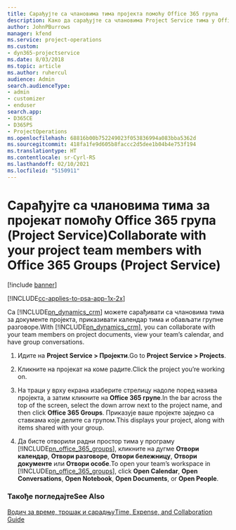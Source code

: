 ```yaml
---
title: Сарађујте са члановима тима пројекта помоћу Office 365 група
description: Како да сарађујте са члановима Project Service тима у Office 365 групама
author: JohnPBurrows
manager: kfend
ms.service: project-operations
ms.custom:
- dyn365-projectservice
ms.date: 8/03/2018
ms.topic: article
ms.author: ruhercul
audience: Admin
search.audienceType:
- admin
- customizer
- enduser
search.app:
- D365CE
- D365PS
- ProjectOperations
ms.openlocfilehash: 68816b00b752249023f053836994a083bba5362d
ms.sourcegitcommit: 418fa1fe9d605b8faccc2d5dee1b04b4e753f194
ms.translationtype: HT
ms.contentlocale: sr-Cyrl-RS
ms.lasthandoff: 02/10/2021
ms.locfileid: "5150911"
---
```

# <a name="collaborate-with-your-project-team-members-with-office-365-groups-project-service"></a><span data-ttu-id="d2a6e-103">Сарађујте са члановима тима за пројекат помоћу Office 365 група (Project Service)</span><span class="sxs-lookup"><span data-stu-id="d2a6e-103">Collaborate with your project team members with Office 365 Groups (Project Service)</span></span>

[!include [banner](../includes/psa-now-project-operations.md)]

[!INCLUDE[cc-applies-to-psa-app-1x-2x](../includes/cc-applies-to-psa-app-1x-2x.md)]

<span data-ttu-id="d2a6e-104">Са [!INCLUDE[pn_dynamics_crm](../includes/pn-dynamics-crm.md)] можете сарађивати са члановима тима за документе пројекта, приказивати календар тима и обављати групне разговоре.</span><span class="sxs-lookup"><span data-stu-id="d2a6e-104">With [!INCLUDE[pn_dynamics_crm](../includes/pn-dynamics-crm.md)], you can collaborate with your team members on project documents, view your team’s calendar, and have group conversations.</span></span>  
  
1. <span data-ttu-id="d2a6e-105">Идите на **Project Service > Пројекти**.</span><span class="sxs-lookup"><span data-stu-id="d2a6e-105">Go to **Project Service > Projects**.</span></span>  
  
2. <span data-ttu-id="d2a6e-106">Кликните на пројекат на коме радите.</span><span class="sxs-lookup"><span data-stu-id="d2a6e-106">Click the project you’re working on.</span></span>  
  
3. <span data-ttu-id="d2a6e-107">На траци у врху екрана изаберите стрелицу надоле поред назива пројекта, а затим кликните на **Office 365 групе**.</span><span class="sxs-lookup"><span data-stu-id="d2a6e-107">In the bar across the top of the screen, select the down arrow next to the project name, and then click **Office 365 Groups**.</span></span> <span data-ttu-id="d2a6e-108">Приказује ваше пројекте заједно са ставкама које делите са групом.</span><span class="sxs-lookup"><span data-stu-id="d2a6e-108">This displays your project, along with items shared with your group.</span></span>  
  
4. <span data-ttu-id="d2a6e-109">Да бисте отворили радни простор тима у програму [!INCLUDE[pn_office_365_groups](../includes/pn-office-365-groups.md)], кликните на дугме **Отвори календар**, **Отвори разговоре**, **Отвори бележницу**, **Отвори документе** или **Отвори особе**.</span><span class="sxs-lookup"><span data-stu-id="d2a6e-109">To open your team’s workspace in [!INCLUDE[pn_office_365_groups](../includes/pn-office-365-groups.md)], click **Open Calendar**, **Open Conversations**, **Open Notebook**, **Open Documents**, or **Open People**.</span></span>  
  
### <a name="see-also"></a><span data-ttu-id="d2a6e-110">Такође погледајте</span><span class="sxs-lookup"><span data-stu-id="d2a6e-110">See Also</span></span>  
 [<span data-ttu-id="d2a6e-111">Водич за време, трошак и сарадњу</span><span class="sxs-lookup"><span data-stu-id="d2a6e-111">Time, Expense, and Collaboration Guide</span></span>](../psa/time-expense-collaboration-guide.md)
